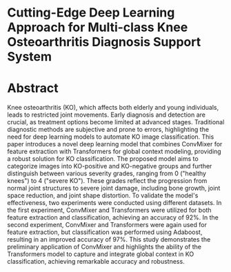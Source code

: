 
# Cutting-Edge Deep Learning Approach for Multi-class Knee Osteoarthritis Diagnosis Support System

# Abstract
Knee osteoarthritis (KO), which affects both elderly and young individuals, leads to restricted joint movements. Early diagnosis and detection are crucial, as treatment options become limited at advanced stages. Traditional diagnostic methods are subjective and prone to errors, highlighting the need for deep learning models to automate KO image classification. This paper introduces a novel deep learning model that combines ConvMixer for feature extraction with Transformers for global context modeling, providing a robust solution for KO classification. The proposed model aims to categorize images into KO-positive and KO-negative groups and further distinguish between various severity grades, ranging from 0 ("healthy knees") to 4 ("severe KO"). These grades reflect the progression from normal joint structures to severe joint damage, including bone growth, joint space reduction, and joint shape distortion.
To validate the model's effectiveness, two experiments were conducted using different datasets. In the first experiment, ConvMixer and Transformers were utilized for both feature extraction and classification, achieving an accuracy of 92%. In the second experiment, ConvMixer and Transformers were again used for feature extraction, but classification was performed using Adaboost, resulting in an improved accuracy of 97%. This study demonstrates the preliminary application of ConvMixer and highlights the ability of the Transformers model to capture and integrate global context in KO classification, achieving remarkable accuracy and robustness.
